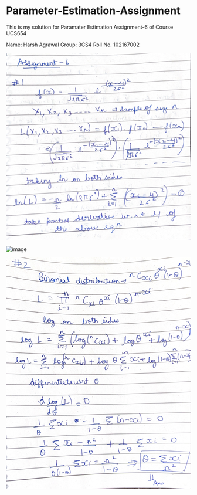 # Parameter-Estimation-Assignment
This is my solution for Paramater Estimation Assignment-6 of Course UCS654

Name: Harsh Agrawal
Group: 3CS4
Roll No. 102167002

![image](https://github.com/HarsHsanjay1114/Parameter-Estimation-Assignment/blob/main/assets/102167002_1.jpg)

![image](https://github.com/HarsHsanjay1114/Parameter-Estimation-Assignment/blob/main/assets/102167002_2.jpg)

![image](https://github.com/HarsHsanjay1114/Parameter-Estimation-Assignment/blob/main/assets/102167002_3.jpg)

